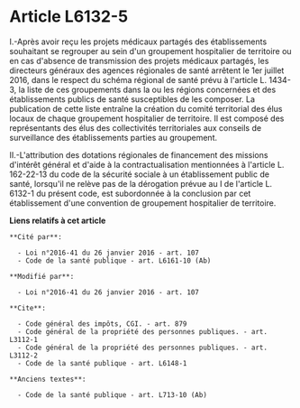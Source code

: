 # Article L6132-5

I.-Après avoir reçu les projets médicaux partagés des établissements souhaitant se regrouper au sein d'un groupement
hospitalier de territoire ou en cas d'absence de transmission des projets médicaux partagés, les directeurs généraux des
agences régionales de santé arrêtent le 1er juillet 2016, dans le respect du schéma régional de santé prévu à l'article L.
1434-3, la liste de ces groupements dans la ou les régions concernées et des établissements publics de santé susceptibles de
les composer. La publication de cette liste entraîne la création du comité territorial des élus locaux de chaque groupement
hospitalier de territoire. Il est composé des représentants des élus des collectivités territoriales aux conseils de
surveillance des établissements parties au groupement. 

II.-L'attribution des dotations régionales de financement des missions d'intérêt général et d'aide à la contractualisation
mentionnées à l'article L. 162-22-13 du code de la sécurité sociale à un établissement public de santé, lorsqu'il ne relève
pas de la dérogation prévue au I de l'article L. 6132-1 du présent code, est subordonnée à la conclusion par cet
établissement d'une convention de groupement hospitalier de territoire.

**Liens relatifs à cet article**

	**Cité par**:

	  - Loi n°2016-41 du 26 janvier 2016 - art. 107
	  - Code de la santé publique - art. L6161-10 (Ab)

	**Modifié par**:

	  - Loi n°2016-41 du 26 janvier 2016 - art. 107

	**Cite**:

	  - Code général des impôts, CGI. - art. 879
	  - Code général de la propriété des personnes publiques. - art. L3112-1
	  - Code général de la propriété des personnes publiques. - art. L3112-2
	  - Code de la santé publique - art. L6148-1

	**Anciens textes**:

	  - Code de la santé publique - art. L713-10 (Ab)
